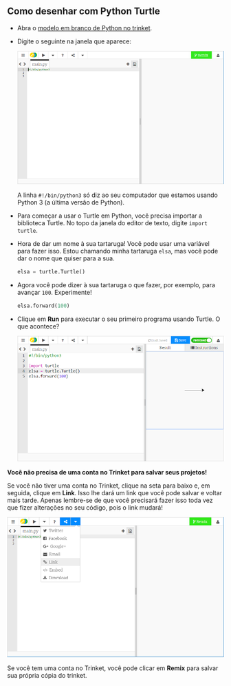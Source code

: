 ## Como desenhar com Python Turtle

+ Abra o [modelo em branco de Python no trinket](http://jumpto.cc/python-new).

+ Digite o seguinte na janela que aparece:
    
    ![captura de tela](images/trinket.PNG)
    
    A linha `#!/bin/python3` só diz ao seu computador que estamos usando Python 3 (a última versão de Python).

+ Para começar a usar o Turtle em Python, você precisa importar a biblioteca Turtle. No topo da janela do editor de texto, digite `import turtle`.

+ Hora de dar um nome à sua tartaruga! Você pode usar uma variável para fazer isso. Estou chamando minha tartaruga `elsa`, mas você pode dar o nome que quiser para a sua.
    
    ```python
    elsa = turtle.Turtle()
    ```

+ Agora você pode dizer à sua tartaruga o que fazer, por exemplo, para avançar `100`. Experimente!
    
    ```python
    elsa.forward(100)
    ```

+ Clique em **Run** para executar o seu primeiro programa usando Turtle. O que acontece?
    
    ![](images/import-turtle.png)

**Você não precisa de uma conta no Trinket para salvar seus projetos!**

Se você não tiver uma conta no Trinket, clique na seta para baixo e, em seguida, clique em **Link**. Isso lhe dará um link que você pode salvar e voltar mais tarde. Apenas lembre-se de que você precisará fazer isso toda vez que fizer alterações no seu código, pois o link mudará!

![captura de tela](images/trinket-link.PNG)

Se você tem uma conta no Trinket, você pode clicar em **Remix** para salvar sua própria cópia do trinket.